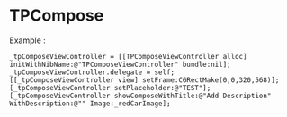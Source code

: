 TPCompose
=========
Example :

    _tpComposeViewController = [[TPComposeViewController alloc] initWithNibName:@"TPComposeViewController" bundle:nil];
    _tpComposeViewController.delegate = self;
    [[_tpComposeViewController view] setFrame:CGRectMake(0,0,320,568)];
    [_tpComposeViewController setPlaceholder:@"TEST"];
    [_tpComposeViewController showComposeWithTitle:@"Add Description" WithDescription:@"" Image:_redCarImage];

